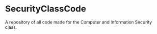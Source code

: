 # SecurityClassCode
A repository of all code made for the Computer and Information Security class. 
